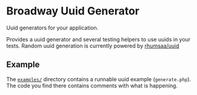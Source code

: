 Broadway Uuid Generator
======================
Uuid generators for your application.

Provides a uuid generator and several testing helpers to use uuids in your
tests. Random uuid generation is currently powered by [rhumsaa/uuid]

[rhumsaa/uuid]: https://github.com/ramsey/uuid

## Example

The [`examples/`][examples] directory contains a runnable uuid example
(`generate.php`). The code you find there contains comments with what is
happening.

[examples]: examples/
